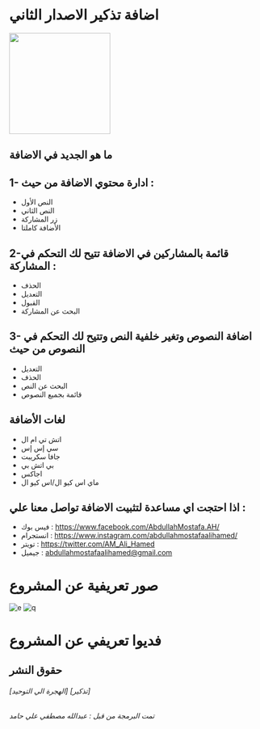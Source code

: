 # اضافة تذكير الاصدار الثاني
<img src="https://user-images.githubusercontent.com/95124577/144033332-004f6814-f3f1-49ec-9f1a-b9587cb08eb4.png" data-canonical-src="https://gyazo.com/eb5c5741b6a9a16c692170a41a49c858.png" width="200" height="200" />

## ما هو الجديد في الاضافة 
## 1- ادارة محتوي الاضافة من حيث : 
- النص الأول
- النص الثاني
- زر المشاركة 
- الأضافة كاملتا
## 2-قائمة بالمشاركين في الاضافة تتيح لك التحكم في المشاركة : 
- الحذف 
- التعديل 
- القبول
- البحث عن المشاركة
## 3- اضافة النصوص وتغير خلفية النص وتتيح لك التحكم في النصوص من حيث 
- التعديل 
- الحذف
- البحث عن النص 
- قائمة بجميع النصوص

## لغات الأضافة

- اتش تي ام ال
- سي إس إس
- جافا سكريبت
- بي اتش بي
- اجاكس
- ماي اس كيو ال/اس كيو ال

## اذا احتجت اي مساعدة لتثبيت الاضافة تواصل معنا علي :
- فيس بوك : https://www.facebook.com/AbdullahMostafa.AH/
- انستجرام : https://www.instagram.com/abdullahmostafaalihamed/
- تويتر : https://twitter.com/AM_Ali_Hamed
- جيميل : abdullahmostafaalihamed@gmail.com
# صور تعريفية عن المشروع

![e](https://user-images.githubusercontent.com/93102972/145730334-500771bf-17e0-4749-9892-6e091e179d8d.png)
![q](https://user-images.githubusercontent.com/93102972/145730337-d57f182c-3d31-481c-944e-88c7c3004c2a.png)


# فديوا تعريفي عن المشروع



## حقوق النشر

###### [الهجرة الي التوحيد] [تذكير]
###### تمت البرمجة من قبل : عبدالله مصطفي علي حامد
